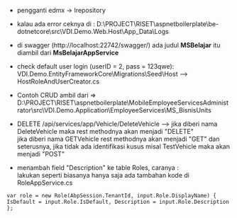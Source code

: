 - pengganti edmx -> Irepository
- kalau ada error ceknya di : D:\PROJECT\RISET\aspnetboilerplate\be-dotnetcore\src\VDI.Demo.Web.Host\App_Data\Logs
- di swagger (http://localhost:22742/swagger/) ada judul <b>MSBelajar</b> itu diambil dari  <b>MsBelajarAppService</b>
- check default user login (userID = 2, pass = 123qwe): <br/>
VDI.Demo.EntityFrameworkCore\Migrations\Seed\Host --> HostRoleAndUserCreator.cs 
- Contoh CRUD ambil dari => D:\PROJECT\RISET\aspnetboilerplate\MobileEmployeeServicesAdministrator\src\VDI.Demo.Application\EmployeeServices\MS_BisnisUnits
- DELETE /api/services/app/Vehicle/DeleteVehicle --> jika diberi nama DeleteVehicle maka rest methodnya akan menjadi "DELETE" <br/> jika diberi nama GETVehicle rest methodnya akan menjadi "GET" dan seterusnya, jika tidak ada identifikasi kusus misal TestVehicle maka akan menjadi "POST"

- menambah field "Description" ke table Roles, caranya : <br/>
lakukan seperti biasanya hanya saja ada tambahan kode di RoleAppService.cs
```
var role = new Role(AbpSession.TenantId, input.Role.DisplayName) { IsDefault = input.Role.IsDefault, Description = input.Role.Description };
```
